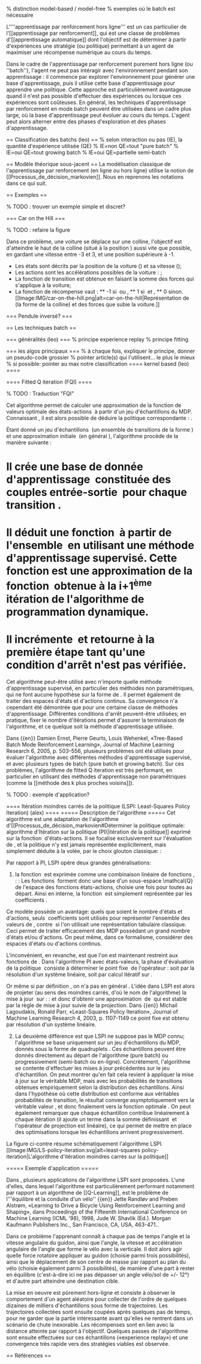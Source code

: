 % distinction model-based / model-free
% exemples où le batch est nécessaire

L''''apprentissage par renforcement hors ligne''' est un cas particulier de l'[[apprentissage par renforcement]], qui est une classe de problèmes d'[[apprentissage automatique]] dont l'objectif est de déterminer à partir d'expériences une stratégie (ou politique) permettant à un agent de maximiser une récompense numérique au cours du temps.

Dans le cadre de l'apprentissage par renforcement purement hors ligne (ou ''batch''), l'agent ne peut pas intéragir avec l'environnement pendant son apprentissage : il commence par explorer l'environnement pour générer une base d'apprentissage, puis il utilise cette base d'apprentissage pour apprendre une politique. Cette approche est particulièrement avantageuse quand il n'est pas possible d'effectuer des expériences ou lorsque ces expériences sont coûteuses. En général, les techniques d'apprentissage par renforcement en mode batch peuvent être utilisées dans un cadre plus large, où la base d'apprentissage peut évoluer au cours du temps. L'agent peut alors alterner entre des phases d'exploration et des phases d'apprentissage.


== Classification des batchs (leo) ==
% selon interaction ou pas (IE), la quantité d'expérience utilisée (QE)
% IE=non QE=tout "pure batch"
% IE=oui QE=tout growing batch
% IE=oui QE=partielle semi-batch

== Modèle théorique sous-jacent ==
La modélisation classique de l'apprentissage par renforcement (en ligne ou hors ligne) utilise la notion de [[Processus_de_décision_markovien]]. 
Nous en reprenons les notations dans ce qui suit. 

== Exemples ==

% TODO : trouver un exemple simple et discret?

=== Car on the Hill ===

% TODO : refaire la figure

Dans ce problème, une voiture se déplace sur une colline, l'objectif est d'atteindre le haut de la colline (situé à la position <math>p = 1</math>) aussi vite que possible, en gardant une vitesse entre -3 et 3, et une position supérieure à -1.

* Les états sont décrits par la position de la voiture (<math>p \in [-1, 1]</math>) et sa vitesse (<math>s \in [-3,3]</math>);
* Les actions sont les accélérations possibles de la voiture : <math>a \in \{-4, 4\}</math>;
* La fonction de transition est obtenue en faisant la somme des forces qui s'applique à la voiture;
* La fonction de récompense vaut :
** -1 si <math>p < 1</math> ou <math>s \in [-3, 3]</math>,
** 1 si <math>p \geq 1</math> et <math>s \not\in [-3, 3]</math>,
** 0 sinon.
[[Image:IMG/car-on-the-hill.png|alt=car-on-the-hill|Représentation de <math>Hill(p)</math> (la forme de la colline) et des forces que subie la voiture.]]

=== Pendule inversé? ===

== Les techniques batch ==

=== généralités (leo) ===
% principe experience replay
% principe fitting

=== les algos principaux ===
% à chaque fois, expliquer le principe, donner un pseudo-code grossier
% pointer article(s) qui l'utilisent... le plus le mieux
% si possible: pointer au max notre classification
==== kernel based (leo) ====

==== Fitted Q iteration (FQI) ====

% TODO : Traduction "FQI"

Cet algorithme permet de calculer une approximation de la fonction de valeurs optimale des états-actions <math>Q</math> à partir d'un jeu d'échantillons du MDP. Connaissant <math>Q</math>, il est alors possible de déduire la politique correspondante : <math>\pi(s)=\arg\max_{a\in A}Q(s,a)</math>. 

Étant donné un jeu d'échantillons <math>\mathcal{F}</math> (un ensemble de transitions de la forme <math>(s,a,r,s')</math>) et une approximation initiale <math>\hat{Q}^0</math> (en général <math>\hat{Q}^0(s,a) = 0</math>), l'algorithme procède de la manière suivante :

# Il crée une base de donnée d'apprentissage <math>P</math> constituée des couples entrée-sortie <math>(s,a) \to r+\gamma\max_{a' \in A}\hat{Q}^i(s,a)</math> pour chaque transition <math>(s,a,r,s') \in \mathcal{F}</math>.
# Il déduit une fonction <math>\hat{Q}^{i+1}</math> à partir de l'ensemble <math>P</math> en utilisant une méthode d'apprentissage supervisé. Cette fonction est une approximation de la fonction <math>Q^{i+1}</math> obtenue à la i+1<sup>ème</sup> itération de l'algorithme de programmation dynamique.
# Il incrémente <math>i</math> et retourne à la première étape tant qu'une condition d'arrêt n'est pas vérifiée.

Cet algorithme peut-être utilisé avec n'importe quelle méthode d'apprentissage supervisé, en particulier des méthodes non paramétriques, qui ne font aucune hypothèse sur la forme de <math>Q</math>. Il permet également de traiter des espaces d'états et d'actions continus. Sa convergence n'a cependant été démontrée que pour une certaine classe de méthodes d'apprentissage. Différentes conditions d'arrêt peuvent-être utilisées; en pratique, fixer le nombre d'itérations permet d'assurer la terminaison de l'algorithme, et ce quelque soit la méthode d'apprentissage utilisée.

Dans <ref name="FQI">{{en}} Damien Ernst, Pierre Geurts, Louis Wehenkel, «Tree-Based Batch Mode Reinforcement Learning», Journal of Machine Learning Research 6, 2005, p. 503–556</ref>, plusieurs problèmes ont été utilisés pour évaluer l'algorithme avec différentes méthodes d'apprentissage supervisé, et avec plusieurs types de batch (pure batch et growing batch). Sur ces problèmes, l'algorithme de fitted Q iteration est très performant, en particulier en utilisant des méthodes d'apprentissage non paramétriques (comme la [[méthode des k plus proches voisins]]).

% TODO : exemple d'application?

==== Itération moindres carrés de la politique (LSPI: Least-Squares Policy Iteration) (alex) ====
===== Description de l'algorithme =====
Cet algorithme est une adaptation de l'algorithme d'[[Processus_de_décision_markovien#Déterminer la politique optimale: algorithme d'Itération sur la politique (PI)|itération de la politique]] exprimé sur la fonction <math>Q</math> d'états-actions.
Il se focalise exclusivement sur l'évaluation de <math>Q</math>, et la politique n'y est jamais représentée explicitement, mais simplement déduite à la volée, par le choix glouton classique:
:<math>\pi(s)=\arg\max_{a\in A}Q(s,a)</math>

Par rapport à PI, LSPI opère deux grandes généralisations:

1. la fonction <math>Q</math> est exprimée comme une combinaison linéaire de fonctions <math>\phi_i</math>, <math>i=1,\dots,k</math>:
:<math>Q(s,a) = \sum_{i=1}^k w_i\phi_i(s,a).</math>
Les fonctions <math>\phi_i</math> forment donc une base d'un sous-espace \mathcal{Q} de l'espace des fonctions états-actions, choisie une fois pour toutes au départ.
Ainsi en interne, la fonction <math>Q</math> est simplement représentée par les <math>k</math> coefficients <math>w_i</math>.

Ce modèle possède un avantage: quels que soient le nombre d'états et d'actions, seuls <math>k</math> coefficients sont utilisés pour représenter l'ensemble des valeurs de <math>Q</math>, contre <math>|S|\times |A|</math> si l'on utilisait une représentation tabulaire classique.
Ceci permet de traiter efficacement des MDP possédant un grand nombre d'états et/ou d'actions.
On peut même, dans ce formalisme, considérer des espaces d'états ou d'actions continus.

L'inconvénient, en revanche, est que l'on est maintenant restreint aux fonctions de <math>\mathcal{Q}</math>.
Dans l'algorithme PI avec états-valeurs, la phase d'évaluation de la politique <math>\pi</math> consiste à déterminer le point fixe <math>Q^\pi</math> de l'opérateur
:<math> K(Q)(s, a) = \sum_{s'\in S} [R(s,a,s') + \gamma Q(s', \pi(s'))]T(s,a,s'),</math>
soit par la résolution d'un système linéaire, soit par calcul itératif sur <math>K</math>.

Or même si par définition <math>Q\in \mathcal{Q}</math>, on n'a pas en général <math>K(Q)\in\mathcal{Q}</math>. 
L'idée dans LSPI est alors de projeter (au sens des moindres carrés, d'où le nom de l'algorithme) la mise à jour <math>K(Q)</math> sur <math>\mathcal{Q}</math>:
:<math>K'(Q) = \mathcal{P}^\perp_\mathcal{Q}(K(Q)),</math>
et donc d'obtenir une approximation <math>\hat Q^\pi</math> de <math>Q^\pi</math> qui est stable par la règle de mise à jour suivie de la projection.
Dans 
<ref name="LSPI">{{en}} Michail Lagoudakis, Ronald Parr, «Least-Squares Policy Iteration», Journal of Machine Learning Research 4, 2003, p. 1107-1149</ref>
ce point fixe est obtenu par résolution d'un système linéaire.

2. La deuxième différence est que LSPI ne suppose pas le MDP connu; l'algorithme se base uniquement sur un jeu d'échantillons du MDP, donnés sous la forme de quadruplets <math>(s,a,r,s')</math>.
Ces échantillons peuvent être donnés directement au départ de l'algorithme (pure batch) ou progressivement (semi-batch ou en-ligne).
Concrètement, l'algorithme se contente d'effectuer les mises à jour précédentes sur le jeu d'échantillon.
On peut montrer qu'en fait cela revient à appliquer la mise à jour sur le véritable MDP, mais avec les probabilités de transitions <math>T(s,a,s')</math> obtenues empiriquement selon la distribution des échantillons. 
Ainsi dans l'hypothèse où cette distribution est conforme aux véritables probabilités de transition, le résultat converge asymptotiquement vers la véritable valeur <math>Q^\pi</math>, et donc finalement vers la fonction optimale <math>Q^*</math>.
On peut également remarquer que chaque échantillon contribue linéairement à chaque itération (il ajoute un terme dans la somme définissant <math>K</math> et l'opérateur de projection est linéaire), ce qui permet de mettre en place des optimisations lorsque les échantillons arrivent progressivement.

La figure ci-contre résume schématiquement l'algorithme LSPI.
[[Image:IMG/LS-policy-iteration.svg|alt=least-squares policy-iteration|L'algorithme d'itération moindres carrés sur la politique]]

===== Exemple d'application =====

Dans <ref name="LSPI"/>, plusieurs applications de l'algorithme LSPI sont proposées.
L'une d'elles, dans lequel l'algorithme est particulièrement performant notamment par rapport à un algorithme de [[Q-Learning]], est le problème de l'''équilibre et la conduite d'un vélo''
<ref name="">{{en}} Jette Randløv and Preben Alstrøm, «Learning to Drive a Bicycle Using Reinforcement Learning and Shaping», dans Proceedings of the Fifteenth International Conference on Machine Learning (ICML '98), 1998, Jude W. Shavlik (Ed.). Morgan Kaufmann Publishers Inc., San Francisco, CA, USA, 463-471.</ref>.

Dans ce problème l'apprenant connaît à chaque pas de temps l'angle et la vitesse angulaire du guidon, ainsi que l'angle, la vitesse et accélération angulaire de l'angle que forme le vélo avec la verticale.
Il doit alors agir quelle force rotatoire appliquer au guidon (choisie parmi trois possibilités), ainsi que le déplacement de son centre de masse par rapport au plan du vélo (choisie également parmi 3 possibilités), de manière d'une part à rester en équilibre (c'est-à-dire ici ne pas dépasser un angle vélo/sol de +/- 12°) et d'autre part atteindre une destination cible.

La mise en oeuvre est pûrement hors-ligne et consiste à observer le comportement d'un agent aléatoire pour collecter de l'ordre de quelques dizaines de milliers d'échantillons sous forme de trajectoires.
Les trajectoires collectées sont ensuite coupées après quelques pas de temps, pour ne garder que la partie intéressante avant qu'elles ne rentrent dans un scénario de chute inexorable. 
Les récompenses sont en lien avec la distance atteinte par rapport à l'objectif.
Quelques passes de l'algorithme sont ensuite effectuées sur ces échantillons («experience replay») et une convergence très rapide vers des stratégies viables est observée.

== Références ==
<!-- ne rien écrire ici, la mise en forme est automatique à partir des <ref> du document -->
